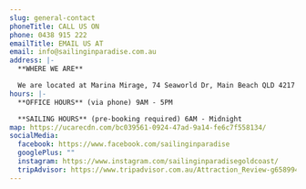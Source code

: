 ```yaml
---
slug: general-contact
phoneTitle: CALL US ON
phone: 0438 915 222
emailTitle: EMAIL US AT
email: info@sailinginparadise.com.au
address: |-
  **WHERE WE ARE**

  We are located at Marina Mirage, 74 Seaworld Dr, Main Beach QLD 4217
hours: |-
  **OFFICE HOURS** (via phone) 9AM - 5PM

  **SAILING HOURS** (pre-booking required) 6AM - Midnight
map: https://ucarecdn.com/bc039561-0924-47ad-9a14-fe6c7f558134/
socialMedia:
  facebook: https://www.facebook.com/sailinginparadise
  googlePlus: ""
  instagram: https://www.instagram.com/sailinginparadisegoldcoast/
  tripAdvisor: https://www.tripadvisor.com.au/Attraction_Review-g658994-d4705796-Reviews-Sailing_In_Paradise-Main_Beach_Gold_Coast_Queensland.html
---
```

